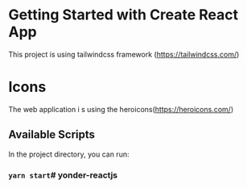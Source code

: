 # Getting Started with Create React App

This project is using tailwindcss framework (https://tailwindcss.com/)

# Icons
The web application i s using the heroicons(https://heroicons.com/)

## Available Scripts
In the project directory, you can run:

### `yarn start`#   y o n d e r - r e a c t j s  
 